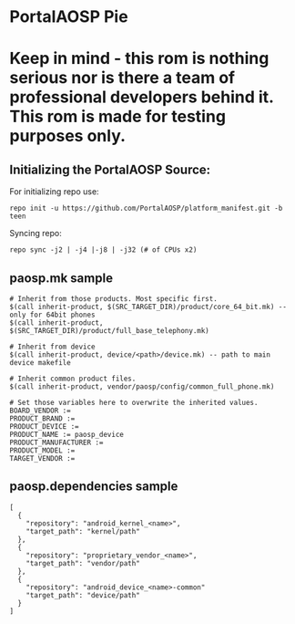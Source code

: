 PortalAOSP Pie
===========
Keep in mind - this rom is nothing serious nor is there a team of professional developers behind it. This rom is made for testing purposes only.
===========
Initializing the PortalAOSP Source:
---------------

For initializing repo use:

    repo init -u https://github.com/PortalAOSP/platform_manifest.git -b teen

Syncing repo:

    repo sync -j2 | -j4 |-j8 | -j32 (# of CPUs x2)


paosp.mk sample
----------

    # Inherit from those products. Most specific first.
    $(call inherit-product, $(SRC_TARGET_DIR)/product/core_64_bit.mk) -- only for 64bit phones
    $(call inherit-product, $(SRC_TARGET_DIR)/product/full_base_telephony.mk)

    # Inherit from device
    $(call inherit-product, device/<path>/device.mk) -- path to main device makefile

    # Inherit common product files.
    $(call inherit-product, vendor/paosp/config/common_full_phone.mk)

    # Set those variables here to overwrite the inherited values.
    BOARD_VENDOR := 
    PRODUCT_BRAND := 
    PRODUCT_DEVICE := 
    PRODUCT_NAME := paosp_device
    PRODUCT_MANUFACTURER := 
    PRODUCT_MODEL := 
    TARGET_VENDOR := 

paosp.dependencies sample
----------

    [
      {
        "repository": "android_kernel_<name>",
        "target_path": "kernel/path"
      },
      {
        "repository": "proprietary_vendor_<name>",
        "target_path": "vendor/path"
      },
      {
        "repository": "android_device_<name>-common"
        "target_path": "device/path"
      }
    ]
